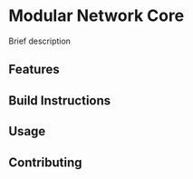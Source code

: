 # Modular Network Core
Brief description
## Features
## Build Instructions
## Usage
## Contributing
